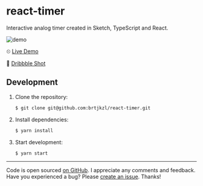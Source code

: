 # react-timer

Interactive analog timer created in Sketch, TypeScript and React.

![demo](https://github.com/brtjkzl/react-timer/raw/master/demo.gif)

⏲ [Live Demo](https://brtjkzl.github.io/react-timer/)

🎨 [Dribbble Shot](https://dribbble.com/shots/4190236-Analog-Timer)

## Development

1. Clone the repository:

   ```sh
   $ git clone git@github.com:brtjkzl/react-timer.git
   ```

2. Install dependencies:

   ```sh
   $ yarn install
   ```

3. Start development:

   ```sh
   $ yarn start
   ```

---

Code is open sourced [on GitHub](https://github.com/brtjkzl/react-timer).
I appreciate any comments and feedback. Have you experienced a bug? Please
[create an issue](https://github.com/brtjkzl/react-timer/issues). Thanks!
